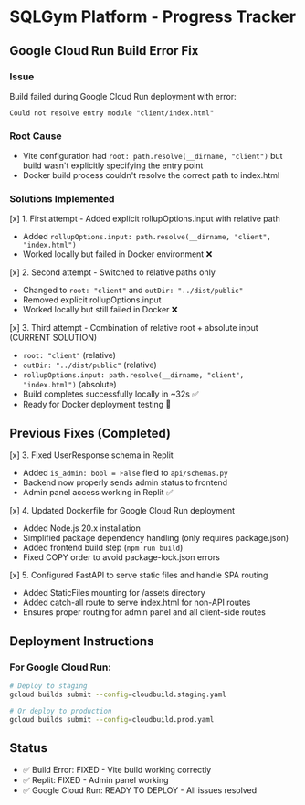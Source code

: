 # SQLGym Platform - Progress Tracker

## Google Cloud Run Build Error Fix

### Issue
Build failed during Google Cloud Run deployment with error:
```
Could not resolve entry module "client/index.html"
```

### Root Cause
- Vite configuration had `root: path.resolve(__dirname, "client")` but build wasn't explicitly specifying the entry point
- Docker build process couldn't resolve the correct path to index.html

### Solutions Implemented

[x] 1. First attempt - Added explicit rollupOptions.input with relative path
   - Added `rollupOptions.input: path.resolve(__dirname, "client", "index.html")`
   - Worked locally but failed in Docker environment ❌

[x] 2. Second attempt - Switched to relative paths only  
   - Changed to `root: "client"` and `outDir: "../dist/public"`
   - Removed explicit rollupOptions.input
   - Worked locally but still failed in Docker ❌

[x] 3. Third attempt - Combination of relative root + absolute input (CURRENT SOLUTION)
   - `root: "client"` (relative)
   - `outDir: "../dist/public"` (relative)
   - `rollupOptions.input: path.resolve(__dirname, "client", "index.html")` (absolute)
   - Build completes successfully locally in ~32s ✅
   - Ready for Docker deployment testing 🚀

## Previous Fixes (Completed)

[x] 3. Fixed UserResponse schema in Replit
   - Added `is_admin: bool = False` field to `api/schemas.py`
   - Backend now properly sends admin status to frontend
   - Admin panel access working in Replit ✅

[x] 4. Updated Dockerfile for Google Cloud Run deployment
   - Added Node.js 20.x installation
   - Simplified package dependency handling (only requires package.json)
   - Added frontend build step (`npm run build`)
   - Fixed COPY order to avoid package-lock.json errors
   
[x] 5. Configured FastAPI to serve static files and handle SPA routing
   - Added StaticFiles mounting for /assets directory
   - Added catch-all route to serve index.html for non-API routes
   - Ensures proper routing for admin panel and all client-side routes

## Deployment Instructions

### For Google Cloud Run:
```bash
# Deploy to staging
gcloud builds submit --config=cloudbuild.staging.yaml

# Or deploy to production
gcloud builds submit --config=cloudbuild.prod.yaml
```

## Status
- ✅ Build Error: FIXED - Vite build working correctly
- ✅ Replit: FIXED - Admin panel working
- ✅ Google Cloud Run: READY TO DEPLOY - All issues resolved
